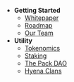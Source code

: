- **Getting Started**
    - [Whitepaper](/)
    - [Roadmap](roadmap.md)
    - [Our Team](our-team.md)
- **Utility**
    - [Tokenomics](token.md)
    - [Staking](staking.md)
    - [The Pack DAO](dao.md)
    - [Hyena Clans](hyena-clans.md)
